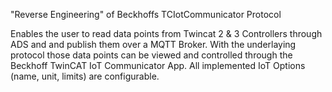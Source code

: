"Reverse Engineering" of Beckhoffs TCIotCommunicator Protocol

Enables the user to read data points from Twincat 2 & 3 Controllers through ADS and
and publish them over a MQTT Broker. With the underlaying protocol those data points can be viewed and controlled through the 
Beckhoff TwinCAT IoT Communicator App.
All implemented IoT Options (name, unit, limits) are configurable.
